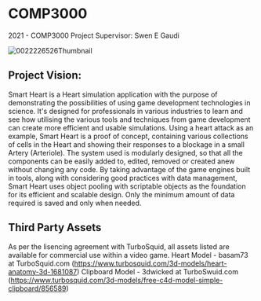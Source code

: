 # COMP3000
2021 - COMP3000
Project Supervisor: Swen E Gaudi

![0022226526Thumbnail](https://user-images.githubusercontent.com/55706703/167333397-20122fd2-0a1c-4ebe-b05a-b8528a16d0de.jpg)

## Project Vision:
Smart Heart is a Heart simulation application with the purpose of demonstrating the possibilities of using game development technologies in science. It's designed for professionals in various industries to learn and see how utilising the various tools and techniques from game development can create more efficient and usable simulations. Using a heart attack as an example, Smart Heart is a proof of concept, containing various collections of cells in the Heart and showing their responses to a blockage in a small Artery (Arteriole). The system used is modularly designed, so that all the components can be easily added to, edited, removed or created anew without changing any code. By taking advantage of the game engines built in tools, along with considering good practices with data management, Smart Heart uses object pooling with scriptable objects as the foundation for its efficient and scalable design. Only the minimum amount of data required is saved and only when needed.

## Third Party Assets
As per the lisencing agreement with TurboSquid, all assets listed are available for commercial use within a video game.
Heart Model - basam73 at TurboSquid.com (https://www.turbosquid.com/3d-models/heart-anatomy-3d-1681087)
Clipboard Model - 3dwicked at TurboSwuid.com (https://www.turbosquid.com/3d-models/free-c4d-model-simple-clipboard/856589)
